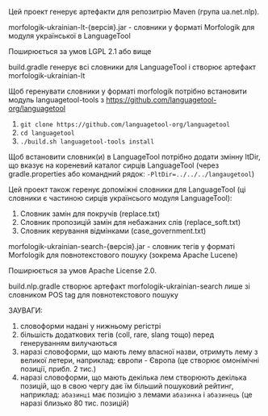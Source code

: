 Цей проект генерує артефакти для репозитрію Maven (група ua.net.nlp).

morfologik-ukrainian-lt-{версія}.jar - словники у форматі Morfologik для модуля української в LanguageTool

Поширюється за умов LGPL 2.1 або вище

build.gradle генерує всі словники для LanguageTool і створює артефакт morfologik-ukrainian-lt

Щоб геренувати словники у форматі morfologik потрібно встановити модуль languagetool-tools з https://github.com/languagetool-org/languagetool
1. `git clone https://github.com/languagetool-org/languagetool`
2. `cd languagetool`
3. `./build.sh languagetool-tools install`

Щоб встановити словник(и) в LanguageTool потрібно додати змінну ltDir, що вказує на кореневий каталог сирців LanguageTool (через gradle.properties або командний рядок: `-PltDir=../../../langaugetool`)

Цей проект також геренує допоміжні словники для LanguageTool (ці словники є частиною сирців українсього модуля LanguageTool):
1. Словник замін для покручів (replace.txt)
2. Словник пропозицій замін для небажаних слів (replace_soft.txt)
3. Словник керування відмінками (case_government.txt)


morfologik-ukrainian-search-{версія}.jar - словник тегів у форматі Morfologik для повнотекстового пошуку (зокрема Apache Lucene)

Поширюється за умов Apache License 2.0.

build.nlp.gradle створює артефакт morfologik-ukrainian-search лише зі словником POS tag для повнотекстового пошуку

ЗАУВАГИ:
1. словоформи надані у нижньому регістрі
2. більшість додаткових тегів (coll, rare, slang тощо) перед генеруванням вилучаються
3. наразі словоформи, що мають лему власної назви, отримуть лему з великої летери,
наприклад: європи - Європа (це створює омонімічні позиції, прибл. 2 тис.)
4. наразі словоформи, що мають декілька лем створюють декілька позицій, що в свою чергу дає їм більший пошуковий рейтинг,
наприклад: `абазинці` має позицію з лемами `абазинка` і `абазинець` (це наразі близько 80 тис. позицій)

